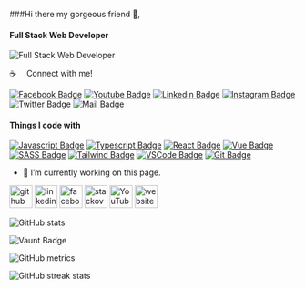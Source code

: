 ###Hi there my gorgeous friend 👋,
#### Full Stack Web Developer
![Full Stack Web Developer](https://scontent.fdac27-1.fna.fbcdn.net/v/t39.30808-6/472590320_9223310587763484_4626343875013732796_n.jpg?stp=dst-jpg_s960x960_tt6&_nc_cat=109&ccb=1-7&_nc_sid=cc71e4&_nc_eui2=AeHrhFu-nVXtChlHEb68r2aN60hDsNR0IRzrSEOw1HQhHOFFNEAO0nVA_f7JH_pncCqc-yEFPMQat_5He0InYFhR&_nc_ohc=Pg1EjWP8evIQ7kNvgHR1Yek&_nc_zt=23&_nc_ht=scontent.fdac27-1.fna&_nc_gid=A0oHh9mdDutKDnSfXiDWCE8&oh=00_AYC0tQCmUffe8RH9nBSAsZYD6pFFE2OytVSFriSTLT8yzA&oe=67981A54)


:coffee: &emsp;Connect with me!

[![Facebook Badge](https://img.shields.io/badge/Facebook-1877F2?style=for-the-badge&logo=facebook&logoColor=white)](https://www.facebook.com/mimabaydullah) [![Youtube Badge](https://img.shields.io/badge/YouTube-FF0000?style=for-the-badge&logo=youtube&logoColor=white)](https://youtube.com/@mimAbaydullah) [![Linkedin Badge](https://img.shields.io/badge/LinkedIn-0077B5?style=for-the-badge&logo=linkedin&logoColor=white)](https://www.linkedin.com/in/abaydullah/) [![Instagram Badge](https://img.shields.io/badge/Instagram-E4405F?style=for-the-badge&logo=instagram&logoColor=white)](https://instagram.com/mimabaydullah) [![Twitter Badge](https://img.shields.io/badge/Twitter-1DA1F2?style=for-the-badge&logo=twitter&logoColor=white)](https://twitter.com/mimabaydullah) [![Mail Badge](https://img.shields.io/badge/Gmail-D14836?style=for-the-badge&logo=gmail&logoColor=white)](mailto:abaydullah786@gmail.com)


#### Things I code with

[![Javascript Badge](https://img.shields.io/badge/-Javascript-F0DB4F?style=for-the-badge&labelColor=black&logo=javascript&logoColor=F0DB4F)](#) 
[![Typescript Badge](https://img.shields.io/badge/-Typescript-007acc?style=for-the-badge&labelColor=black&logo=typescript&logoColor=007acc)](#) 
[![React Badge](https://img.shields.io/badge/-React-61DBFB?style=for-the-badge&labelColor=black&logo=react&logoColor=61DBFB)](#)
[![Vue Badge](https://img.shields.io/badge/-Vue.js-4fc08d?style=for-the-badge&logo=vuedotjs&logoColor=white)](#) 
[![SASS Badge](https://img.shields.io/badge/Sass-CC6699?style=for-the-badge&logo=sass&logoColor=white)](#) 
[![Tailwind Badge](https://img.shields.io/badge/Tailwind%20CSS-092749?style=for-the-badge&logo=tailwindcss&logoColor=06B6D4&labelColor=000000)](#) 
[![VSCode Badge](https://img.shields.io/badge/Visual_Studio-5C2D91?style=for-the-badge&logo=visual%20studio&logoColor=white)](#) 
[![Git Badge](https://img.shields.io/badge/Git-F05032?style=for-the-badge&logo=git&logoColor=white)](#)
<!-- [![Next.js Badge](https://img.shields.io/badge/next.js-000000?style=for-the-badge&logo=nextdotjs&logoColor=white)](#) 
[![Nodejs Badge](https://img.shields.io/badge/-Nodejs-3C873A?style=for-the-badge&labelColor=black&logo=node.js&logoColor=3C873A)](#) 
[![Express.js Badge](https://img.shields.io/badge/Express.js-000000?style=for-the-badge&logo=express&logoColor=white)](#) 
[![MongoDB Badge](https://img.shields.io/badge/MongoDB-4EA94B?style=for-the-badge&logo=mongodb&logoColor=white)](#) 
[![GraphQL Badge](https://img.shields.io/badge/-GraphQl-e535ab?style=for-the-badge&labelColor=black&logo=node.js&logoColor=e535ab)](#)  -->



- 🔭 I’m currently working on this page. 


[<img src='https://cdn.jsdelivr.net/npm/simple-icons@3.0.1/icons/github.svg' alt='github' height='40'>](https://github.com/abaydullah)  [<img src='https://cdn.jsdelivr.net/npm/simple-icons@3.0.1/icons/linkedin.svg' alt='linkedin' height='40'>](https://www.linkedin.com/in/abaydullah/)  [<img src='https://cdn.jsdelivr.net/npm/simple-icons@3.0.1/icons/facebook.svg' alt='facebook' height='40'>](https://www.facebook.com/mimabaydullah)  [<img src='https://cdn.jsdelivr.net/npm/simple-icons@3.0.1/icons/stackoverflow.svg' alt='stackoverflow' height='40'>](https://stackoverflow.com/users/14314489)  [<img src='https://cdn.jsdelivr.net/npm/simple-icons@3.0.1/icons/youtube.svg' alt='YouTube' height='40'>](https://www.youtube.com/channel/mimAbaydullah)  [<img src='https://cdn.jsdelivr.net/npm/simple-icons@3.0.1/icons/icloud.svg' alt='website' height='40'>](https://abaydullah.com)  

![GitHub stats](https://github-readme-stats.vercel.app/api?username=abaydullah&show_icons=true&count_private=true)  

![Vaunt Badge](https://api.vaunt.dev/v1/github/entities/abaydullah/contributions?format=svg&private=true)  

![GitHub metrics](https://metrics.lecoq.io/abaydullah)  

![GitHub streak stats](https://streak-stats.demolab.com/?user=abaydullah)  


